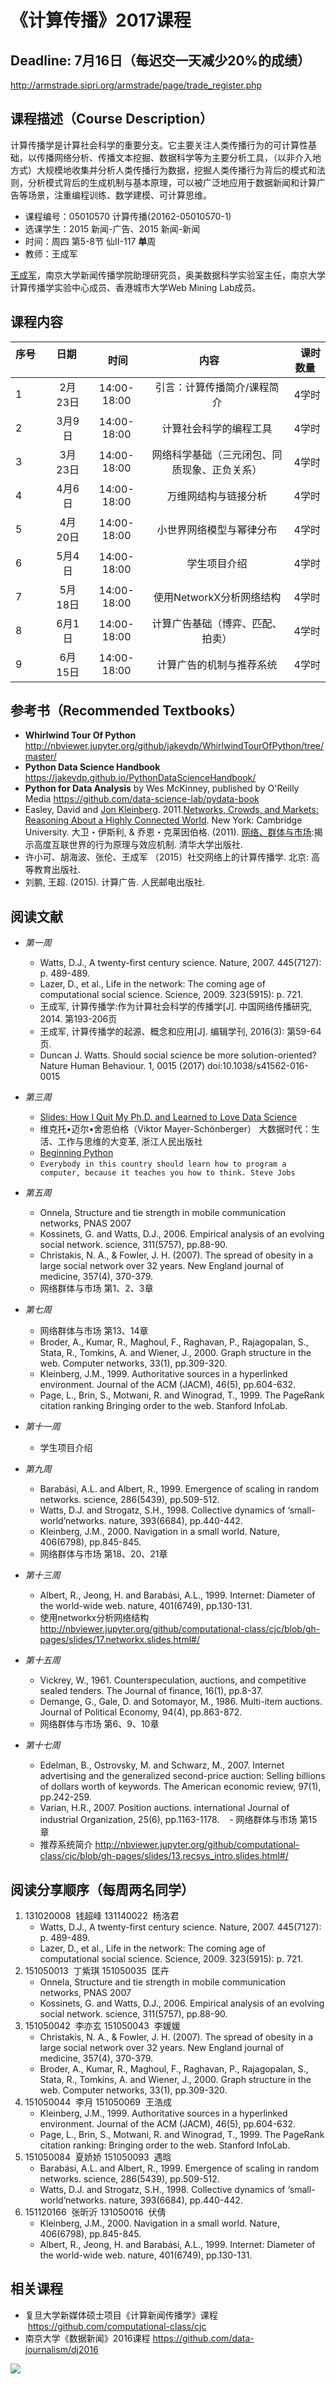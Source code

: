 # 《计算传播》2017课程

## Deadline: 7月16日（每迟交一天减少20%的成绩）

http://armstrade.sipri.org/armstrade/page/trade_register.php

## 课程描述（Course Description）

计算传播学是计算社会科学的重要分支。它主要关注人类传播行为的可计算性基础，以传播网络分析、传播文本挖掘、数据科学等为主要分析工具，（以非介入地方式）大规模地收集并分析人类传播行为数据，挖掘人类传播行为背后的模式和法则，分析模式背后的生成机制与基本原理，可以被广泛地应用于数据新闻和计算广告等场景，注重编程训练、数学建模、可计算思维。


- 课程编号：05010570	计算传播(20162-05010570-1)	
- 选课学生：2015 新闻-广告、2015 新闻-新闻	
- 时间：周四 第5-8节 仙Ⅱ-117 **单**周
- 教师：王成军 

[王成军](http://chengjun.github.io)，南京大学新闻传播学院助理研究员，奥美数据科学实验室主任，南京大学计算传播学实验中心成员、香港城市大学Web Mining Lab成员。

## 课程内容


| 序号          |  日期         |    时间   |内容        | 课时数量   |
| -------------|:-------------:|:-------------:|:-------------:|-----:|
| 1 | 2月23日 | 14:00-18:00 | 引言：计算传播简介/课程简介 | 4学时
| 2 | 3月9日 | 14:00-18:00 | 计算社会科学的编程工具 | 4学时|
| 3 | 3月23日 | 14:00-18:00 |  网络科学基础（三元闭包、同质现象、正负关系） | 4学时|
| 4 | 4月6日 | 14:00-18:00 | 万维网结构与链接分析 | 4学时|
| 5 | 4月20日| 14:00-18:00 | 小世界网络模型与幂律分布| 4学时|
| 6 | 5月4日 | 14:00-18:00 | 学生项目介绍 | 4学时|
| 7 | 5月18日 | 14:00-18:00 | 使用NetworkX分析网络结构| 4学时|
| 8 | 6月1日 | 14:00-18:00 | 计算广告基础（博弈、匹配、拍卖） | 4学时|
| 9 | 6月15日 | 14:00-18:00 |计算广告的机制与推荐系统  | 4学时|


## 参考书（Recommended Textbooks） 
- **Whirlwind Tour Of Python** http://nbviewer.jupyter.org/github/jakevdp/WhirlwindTourOfPython/tree/master/
- **Python Data Science Handbook** https://jakevdp.github.io/PythonDataScienceHandbook/
- **Python for Data Analysis** by Wes McKinney, published by O'Reilly Media https://github.com/data-science-lab/pydata-book
- Easley, David and [Jon Kleinberg](http://www.cs.cornell.edu/home/kleinber/). 2011.[Networks, Crowds, and Markets: Reasoning About a Highly Connected World](http://www.cs.cornell.edu/home/kleinber/networks-book/). New York: Cambridge University. 大卫・伊斯利, & 乔恩・克莱因伯格. (2011). [网络、群体与市场](https://www.baidu.com/s?wd=%E7%BD%91%E7%BB%9C%E3%80%81%E7%BE%A4%E4%BD%93%E4%B8%8E%E5%B8%82%E5%9C%BA):揭示高度互联世界的行为原理与效应机制. 清华大学出版社.
- 许小可、胡海波、张伦、王成军 （2015）社交网络上的计算传播学. 北京: 高等教育出版社.
- 刘鹏, 王超. (2015). 计算广告. 人民邮电出版社.

## 阅读文献

- *第一周*
    - Watts, D.J., A twenty-first century science. Nature, 2007. 445(7127): p. 489-489.
    - Lazer, D., et al., Life in the network: The coming age of computational social science. Science, 2009. 323(5915): p. 721.
    - 王成军, 计算传播学:作为计算社会科学的传播学[J]. 中国网络传播研究, 2014. 第193-206页
    - 王成军, 计算传播学的起源、概念和应用[J]. 编辑学刊, 2016(3): 第59-64页.
    - Duncan J. Watts. Should social science be more solution-oriented? Nature Human Behaviour. 1, 0015 (2017) doi:10.1038/s41562-016-0015
- *第三周*
    - [Slides: How I Quit My Ph.D. and Learned to Love Data Science](http://tdhopper.com/blog/2017/Feb/14/how-i-quit-my-ph.d.-and-learned-to-love-data-science/)
    - 维克托•迈尔•舍恩伯格（Viktor Mayer-Schönberger） 大数据时代：生活、工作与思维的大变革, 浙江人民出版社
    - [Beginning Python](https://www.baidu.com/s?ie=utf-8&f=8&rsv_bp=1&tn=baidu&wd=beginning%20python)
    - `Everybody in this country should learn how to program a computer, because it teaches you how to think. Steve Jobs`
- *第五周*
    - Onnela, Structure and tie strength in mobile communication networks, PNAS 2007
    - Kossinets, G. and Watts, D.J., 2006. Empirical analysis of an evolving social network. science, 311(5757), pp.88-90.
    - Christakis, N. A., & Fowler, J. H. (2007). The spread of obesity in a large social network over 32 years. New England journal of medicine, 357(4), 370-379.
    - 网络群体与市场 第1、2、3章   
    
- *第七周*
    - 网络群体与市场 第13、14章
    - Broder, A., Kumar, R., Maghoul, F., Raghavan, P., Rajagopalan, S., Stata, R., Tomkins, A. and Wiener, J., 2000. Graph structure in the web. Computer networks, 33(1), pp.309-320.
    - Kleinberg, J.M., 1999. Authoritative sources in a hyperlinked environment. Journal of the ACM (JACM), 46(5), pp.604-632.
    - Page, L., Brin, S., Motwani, R. and Winograd, T., 1999. The PageRank citation ranking Bringing order to the web. Stanford InfoLab.

- *第十一周*
    - 学生项目介绍
    
- *第九周*
    - Barabási, A.L. and Albert, R., 1999. Emergence of scaling in random networks. science, 286(5439), pp.509-512.
    - Watts, D.J. and Strogatz, S.H., 1998. Collective dynamics of ‘small-world’networks. nature, 393(6684), pp.440-442.
    - Kleinberg, J.M., 2000. Navigation in a small world. Nature, 406(6798), pp.845-845.
    - 网络群体与市场 第18、20、21章  
    
- *第十三周*
    - Albert, R., Jeong, H. and Barabási, A.L., 1999. Internet: Diameter of the world-wide web. nature, 401(6749), pp.130-131.
    - 使用networkx分析网络结构 http://nbviewer.jupyter.org/github/computational-class/cjc/blob/gh-pages/slides/17.networkx.slides.html#/
- *第十五周*
    - Vickrey, W., 1961. Counterspeculation, auctions, and competitive sealed tenders. The Journal of finance, 16(1), pp.8-37.
    - Demange, G., Gale, D. and Sotomayor, M., 1986. Multi-item auctions. Journal of Political Economy, 94(4), pp.863-872.
    - 网络群体与市场 第6、9、10章   
- *第十七周*
    - Edelman, B., Ostrovsky, M. and Schwarz, M., 2007. Internet advertising and the generalized second-price auction: Selling billions of dollars worth of keywords. The American economic review, 97(1), pp.242-259.
    - Varian, H.R., 2007. Position auctions. international Journal of industrial Organization, 25(6), pp.1163-1178.
    - 网络群体与市场 第15章
    - 推荐系统简介 http://nbviewer.jupyter.org/github/computational-class/cjc/blob/gh-pages/slides/13.recsys_intro.slides.html#/

    
## 阅读分享顺序（每周两名同学）

1. 131020008	 钱超峰 131140022	 杨洛君
    - Watts, D.J., A twenty-first century science. Nature, 2007. 445(7127): p. 489-489.
    - Lazer, D., et al., Life in the network: The coming age of computational social science. Science, 2009. 323(5915): p. 721.
1. 151050013	 丁紫琪 151050035	 匡卉
    - Onnela, Structure and tie strength in mobile communication networks, PNAS 2007
    - Kossinets, G. and Watts, D.J., 2006. Empirical analysis of an evolving social network. science, 311(5757), pp.88-90.
1. 151050042	 李亦玄 151050043	 李媛媛
    - Christakis, N. A., & Fowler, J. H. (2007). The spread of obesity in a large social network over 32 years. New England journal of medicine, 357(4), 370-379.
    - Broder, A., Kumar, R., Maghoul, F., Raghavan, P., Rajagopalan, S., Stata, R., Tomkins, A. and Wiener, J., 2000. Graph structure in the web. Computer networks, 33(1), pp.309-320.
1. 151050044	 李月 151050069	 王浩成
    - Kleinberg, J.M., 1999. Authoritative sources in a hyperlinked environment. Journal of the ACM (JACM), 46(5), pp.604-632.  
    - Page, L., Brin, S., Motwani, R. and Winograd, T., 1999. The PageRank citation ranking: Bringing order to the web. Stanford InfoLab.
1. 151050084	 夏娇娇 151050093	 遇晗
    - Barabási, A.L. and Albert, R., 1999. Emergence of scaling in random networks. science, 286(5439), pp.509-512.
    - Watts, D.J. and Strogatz, S.H., 1998. Collective dynamics of ‘small-world’networks. nature, 393(6684), pp.440-442.
1. 151120166	 张昕沂 131050016	 伏倩    
    - Kleinberg, J.M., 2000. Navigation in a small world. Nature, 406(6798), pp.845-845.
    - Albert, R., Jeong, H. and Barabási, A.L., 1999. Internet: Diameter of the world-wide web. nature, 401(6749), pp.130-131.
    
## 相关课程

- 复旦大学新媒体硕士项目《计算新闻传播学》课程  https://github.com/computational-class/cjc
- 南京大学《数据新闻》2016课程 https://github.com/data-journalism/dj2016

![](https://github.com/computational-class/cc2017/blob/master/date.png)
